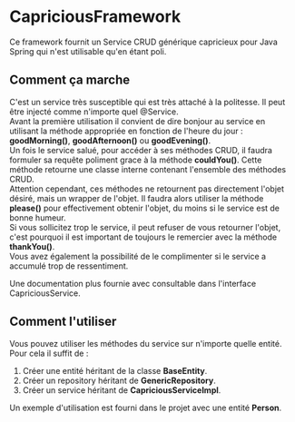 # CapriciousFramework
Ce framework fournit un Service CRUD générique capricieux pour Java Spring qui n'est utilisable qu'en étant poli.

## Comment ça marche
C'est un service très susceptible qui est très attaché à la politesse. Il peut être injecté comme n'importe quel @Service.  
Avant la première utilisation il convient de dire bonjour au service en utilisant la méthode
appropriée en fonction de l'heure du jour : **goodMorning()**, **goodAfternoon()** ou **goodEvening()**.  
Un fois le service salué, pour accéder à ses méthodes CRUD, il faudra formuler sa requête poliment grace à la
méthode **couldYou()**. Cette méthode retourne une classe interne contenant l'ensemble des méthodes CRUD.  
Attention cependant, ces méthodes ne retournent pas directement l'objet désiré, mais un wrapper de l'objet.
Il faudra alors utiliser la méthode **please()** pour effectivement obtenir l'objet, du moins si le service est de
bonne humeur.  
Si vous sollicitez trop le service, il peut refuser de vous retourner l'objet, c'est pourquoi il est important de
toujours le remercier avec la méthode **thankYou()**.  
Vous avez également la possibilité de le complimenter si le service a accumulé trop de ressentiment.

Une documentation plus fournie avec consultable dans l'interface CapriciousService.

## Comment l'utiliser
Vous pouvez utiliser les méthodes du service sur n'importe quelle entité. Pour cela il suffit de :
1. Créer une entité héritant de la classe **BaseEntity**.
2. Créer un repository héritant de **GenericRepository**.
3. Créer un service héritant de **CapriciousServiceImpl**.

Un exemple d'utilisation est fourni dans le projet avec une entité **Person**.
